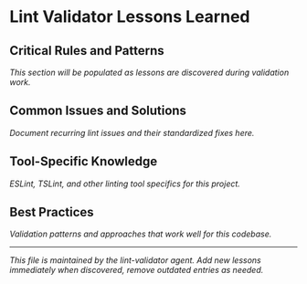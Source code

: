 # Lint Validator Lessons Learned

## Critical Rules and Patterns

*This section will be populated as lessons are discovered during validation work.*

## Common Issues and Solutions

*Document recurring lint issues and their standardized fixes here.*

## Tool-Specific Knowledge

*ESLint, TSLint, and other linting tool specifics for this project.*

## Best Practices

*Validation patterns and approaches that work well for this codebase.*

---
*This file is maintained by the lint-validator agent. Add new lessons immediately when discovered, remove outdated entries as needed.*